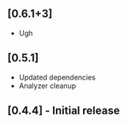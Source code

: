 ## [0.6.1+3]
 * Ugh

## [0.5.1]
 * Updated dependencies
 * Analyzer cleanup
## [0.4.4] - Initial release

